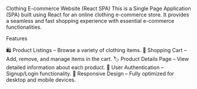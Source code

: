 Clothing E-commerce Website (React SPA)
This is a Single Page Application (SPA) built using React for an online clothing e-commerce store. It provides a seamless and fast shopping experience with essential e-commerce functionalities.

Features

🛍️ Product Listings – Browse a variety of clothing items.
🛒 Shopping Cart – Add, remove, and manage items in the cart.
🏷️ Product Details Page – View detailed information about each product.
🔐 User Authentication – Signup/Login functionality.
🎨 Responsive Design – Fully optimized for desktop and mobile devices.
